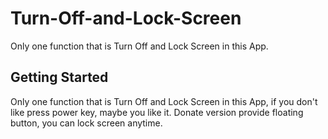 # Turn-Off-and-Lock-Screen
Only one function that is Turn Off and Lock Screen in this App.

## Getting Started
Only one function that is Turn Off and Lock Screen in this App, if you don't like press power key, maybe you like it.
Donate version provide floating button, you can lock screen anytime.
